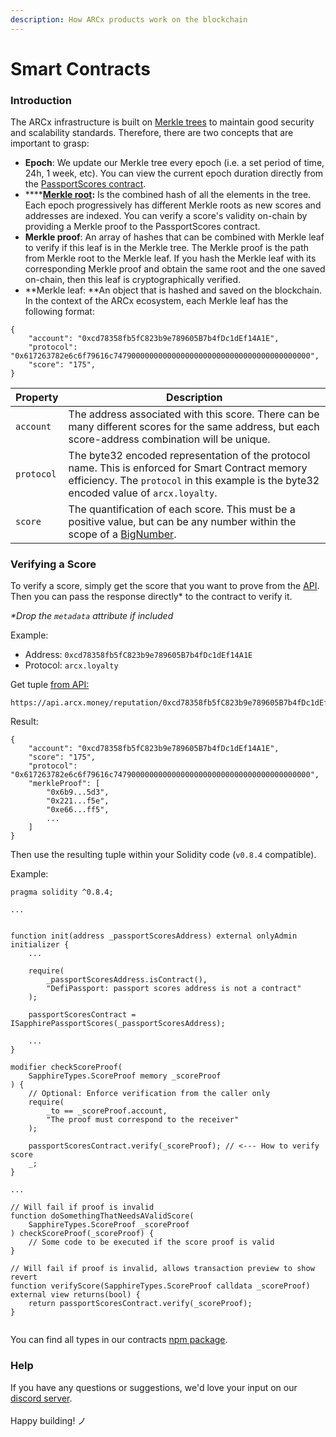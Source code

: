 ```yaml
---
description: How ARCx products work on the blockchain
---
```


# Smart Contracts

### Introduction

The ARCx infrastructure is built on [Merkle trees](https://www.investopedia.com/terms/m/merkle-tree.asp) to maintain good security and scalability standards. Therefore, there are two concepts that are important to grasp:

* **Epoch**: We update our Merkle tree every epoch (i.e. a set period of time, 24h, 1 week, etc). You can view the current epoch duration directly from the [PassportScores contract](https://etherscan.io/address/0x548ab653a6ab2e54debf05f3a728b602ac1c2e69).
* ****[**Merkle root**](https://www.investopedia.com/terms/m/merkle-root-cryptocurrency.asp)**:** Is the combined hash of all the elements in the tree. Each epoch progressively has different Merkle roots as new scores and addresses are indexed. You can verify a score's validity on-chain by providing a Merkle proof to the PassportScores contract.&#x20;
* **Merkle proof**: An array of hashes that can be combined with Merkle leaf to verify if this leaf is in the Merkle tree. The Merkle proof is the path from Merkle root to the Merkle leaf. If you hash the Merkle leaf with its corresponding Merkle proof and obtain the same root and the one saved on-chain, then this leaf is cryptographically verified.
* **Merkle leaf: **An object that is hashed and saved on the blockchain. In the context of the ARCx ecosystem, each Merkle leaf has the following format:

```
{
    "account": "0xcd78358fb5fC823b9e789605B7b4fDc1dEf14A1E",
    "protocol": "0x617263782e6c6f79616c74790000000000000000000000000000000000000000",
    "score": "175",
}
```

| Property   | Description                                                                                                                                                                                  |
| ---------- | -------------------------------------------------------------------------------------------------------------------------------------------------------------------------------------------- |
| `account`  | The address associated with this score. There can be many different scores for the same address, but each score-address combination will be unique.                                          |
| `protocol` | The byte32 encoded representation of the protocol name. This is enforced for Smart Contract memory efficiency. The `protocol` in this example is the byte32 encoded value of `arcx.loyalty`. |
| `score`    | The quantification of each score. This must be a positive value, but can be any number within the scope of a [BigNumber](https://docs.ethers.io/v5/api/utils/bignumber/).                    |

### Verifying a Score&#x20;

To verify a score, simply get the score that you want to prove from the [API](verifying-passports.md#get-reputation-address-score-merkle-proof). Then you can pass the response directly\* to the contract to verify it.

_\*Drop the `metadata` attribute if included_

Example:

* Address: `0xcd78358fb5fC823b9e789605B7b4fDc1dEf14A1E`&#x20;
* Protocol: `arcx.loyalty`

Get tuple [from API:](verifying-passports.md#get-reputation-address-score-merkle-proof)&#x20;

```
https://api.arcx.money/reputation/0xcd78358fb5fC823b9e789605B7b4fDc1dEf14A1E/arcx.creditScore
```

Result:

```
{
    "account": "0xcd78358fb5fC823b9e789605B7b4fDc1dEf14A1E",
    "score": "175",
    "protocol": "0x617263782e6c6f79616c74790000000000000000000000000000000000000000",
    "merkleProof": [
        "0x6b9...5d3",
        "0x221...f5e",
        "0xe66...ff5",
        ...
    ]
}
```

Then use the resulting tuple within your Solidity code (`v0.8.4` compatible).

Example:

```
pragma solidity ^0.8.4;

...


function init(address _passportScoresAddress) external onlyAdmin initializer {
    ...
    
    require(
        _passportScoresAddress.isContract(),
        "DefiPassport: passport scores address is not a contract"
    );
    
    passportScoresContract = ISapphirePassportScores(_passportScoresAddress);
    
    ...
}

modifier checkScoreProof(
    SapphireTypes.ScoreProof memory _scoreProof
) {
    // Optional: Enforce verification from the caller only
    require(
        _to == _scoreProof.account,
        "The proof must correspond to the receiver"
    );
    
    passportScoresContract.verify(_scoreProof); // <--- How to verify score
    _;
}

...

// Will fail if proof is invalid
function doSomethingThatNeedsAValidScore(
    SapphireTypes.ScoreProof _scoreProof
) checkScoreProof(_scoreProof) {
    // Some code to be executed if the score proof is valid
}

// Will fail if proof is invalid, allows transaction preview to show revert
function verifyScore(SapphireTypes.ScoreProof calldata _scoreProof) external view returns(bool) {
    return passportScoresContract.verify(_scoreProof); 
}


```

You can find all types in our contracts [npm package](https://www.npmjs.com/package/@arcxgame/contracts).

### Help

If you have any questions or suggestions, we'd love your input on our [discord server](https://discord.com/invite/skwz6je).\
\
Happy building! ノ
